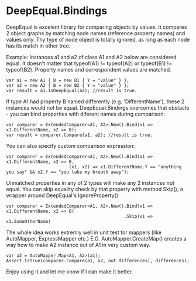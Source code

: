 # DeepEqual.Bindings

DeepEqual is excelent library for comparing objects by values.
It compares 2 object graphs by matching node names (reference property names) and values only. 
Thy type of node object is totally ignored, as long as each node has its match in other tree.

Example: Instances a1 and a2 of class A1 and A2 below are considered equal.
It doesn't matter that typeof(A1) != typeof(A2) or typeof(B1) != typeof(B2).
Property names and correspondent values are matched. 
	
	var a1 = new A1 { B = new B1 { Y = "value" } };
	var a2 = new A2 { B = new B2 { Y = "value" } };
	var result = a1.IsDeepEqual(a2); //result is true.
	
If type A1 had property B named differently (e.g. 'DifferentName'), these 2 instances would not be equal. 
DeepEqual.Bindings overcomes that obstacle - you can bind properties with diferent names during comparison:

	var comparer = ExtendedComparer<A1, A2>.New().Bind(x1 => x1.DifferentName, x2 => B);
	var result = comparer.Compare(a1, a2); //result is true.
	
You can also specify custom comparison expression:

	var comparer = ExtendedComparer<A1, A2>.New().Bind(x1 => x1.DifferentName, x2 => B, 
							(x1, x2) => x1.DifferentName.Y == "anything you say" && x2.Y == "you take my breath away");
							
Unmatched properties in any of 2 types will make any 2 instances not equal.
You can skip equality check by that property with method Skip(), a wrapper around DeepEqual's IgnoreProperty()


	var comparer = ExtendedComparer<A1, A2>.New().Bind(x1 => x1.DifferentName, x2 => B)
												 .Skip(x1 => x1.SomeOtherName)
												 
The whole idea works extremly well in unit test for mappers (like AutoMapper, ExpressMapper etc.)
E.G. AutoMapper.CreateMap() creates a way how to make A2 instance out of A1 in very custom way.

	var a2 = AutoMapper.Map<A1, A2>(a1);
	Assert.IsTrue(comparer.Compare(a1, a2, out differences), differences);
	
Enjoy using it and let me know if I can make it better.

 



